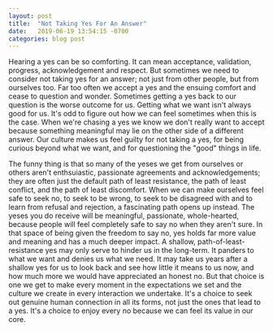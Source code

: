 ```yaml
---
layout: post
title:  "Not Taking Yes For An Answer"
date:   2019-06-19 13:54:15 -0700
categories: blog post
---
```


Hearing a yes can be so comforting. It can mean acceptance, validation, progress, acknowledgement and respect. But sometimes we need to consider not taking yes for an answer; not just from other people, but from ourselves too. Far too often we accept a yes and the ensuing comfort and cease to question and wonder. Sometimes getting a yes back to our question is the worse outcome for us. Getting what we want isn't always good for us. It's odd to figure out how we can feel sometimes when this is the case. When we're chasing a yes we know we don't really want to accept because something meaningful may lie on the other side of a different answer. Our culture makes us feel guilty for not taking a yes, for being curious beyond what we want, and for questioning the "good" things in life. 

The funny thing is that so many of the yeses we get from ourselves or others aren't enthsuiastic, passionate agreements and acknowledgements; they are often just the default path of least resistance, the path of least conflict, and the path of least discomfort. When we can make ourselves feel safe to seek no, to seek to be wrong, to seek to be disagreed with and to learn from refusal and rejection, a fascinating path opens up instead. The yeses you do receive will be meaningful, passionate, whole-hearted, because people will feel completely safe to say no when they aren't sure. In that space of being given the freedom to say no, yes holds far more value and meaning and has a much deeper impact. A shallow, path-of-least-resistance yes may only serve to hinder us in the long-term. It panders to what we want and denies us what we need. It may take us years after a shallow yes for us to look back and see how little it means to us now, and how much more we would have appreciated an honest no. But that choice is one we get to make every moment in the expectations we set and the culture we create in every interaction we undertake. It's a choice to seek out genuine human connection in all its forms, not just the ones that lead to a yes. It's a choice to enjoy every no because we can feel its value in our core.  